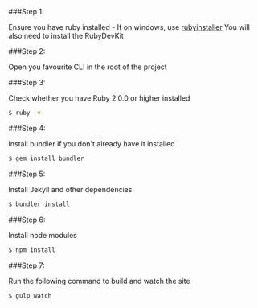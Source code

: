 ###Step 1:

Ensure you have ruby installed - If on windows, use [rubyinstaller] You will also need to install the RubyDevKit

###Step 2:

Open you favourite CLI in the root of the project

###Step 3:

Check whether you have Ruby 2.0.0 or higher installed

```sh
$ ruby -v
```

###Step 4:

Install bundler if you don't already have it installed

```sh
$ gem install bundler
```

###Step 5:

Install Jekyll and other dependencies

```sh
$ bundler install
```

###Step 6:

Install node modules

```sh
$ npm install
```

###Step 7:

Run the following command to build and watch the site

```sh
$ gulp watch
```


[rubyinstaller]: <http://rubyinstaller.org/>
